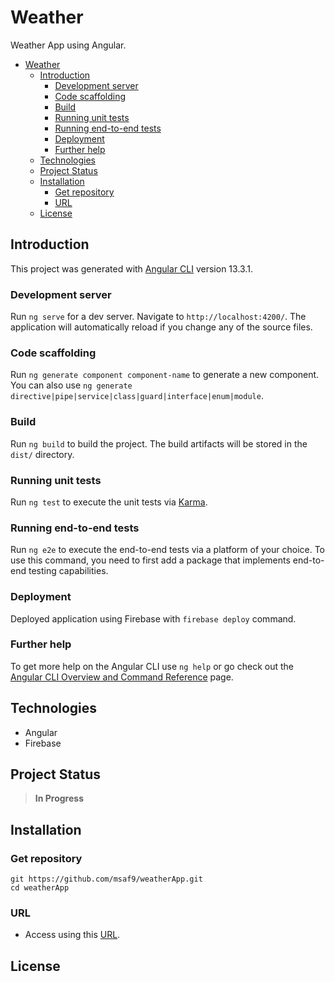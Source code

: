 # Weather
Weather App using Angular.

- [Weather](#weather)
  - [Introduction](#introduction)
    - [Development server](#development-server)
    - [Code scaffolding](#code-scaffolding)
    - [Build](#build)
    - [Running unit tests](#running-unit-tests)
    - [Running end-to-end tests](#running-end-to-end-tests)
    - [Deployment](#deployment)
    - [Further help](#further-help)
  - [Technologies](#technologies)
  - [Project Status](#project-status)
  - [Installation](#installation)
    - [Get repository](#get-repository)
    - [URL](#url)
  - [License](#license)

## Introduction
This project was generated with [Angular CLI](https://github.com/angular/angular-cli) version 13.3.1.

### Development server
Run `ng serve` for a dev server. Navigate to `http://localhost:4200/`. The application will automatically reload if you change any of the source files.

### Code scaffolding
Run `ng generate component component-name` to generate a new component. You can also use `ng generate directive|pipe|service|class|guard|interface|enum|module`.

### Build
Run `ng build` to build the project. The build artifacts will be stored in the `dist/` directory.

### Running unit tests
Run `ng test` to execute the unit tests via [Karma](https://karma-runner.github.io).

### Running end-to-end tests
Run `ng e2e` to execute the end-to-end tests via a platform of your choice. To use this command, you need to first add a package that implements end-to-end testing capabilities.

### Deployment
Deployed application using Firebase with `firebase deploy` command.

### Further help
To get more help on the Angular CLI use `ng help` or go check out the [Angular CLI Overview and Command Reference](https://angular.io/cli) page.

## Technologies
- Angular
- Firebase

## Project Status
> **In Progress**

## Installation
### Get repository
```git
git https://github.com/msaf9/weatherApp.git
cd weatherApp
```

### URL
- Access using this [URL](https://weatherapplicationui.firebaseapp.com/). 

## License